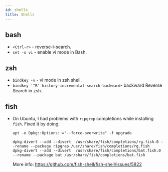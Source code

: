 ```yaml
---
id: shells
title: Shells
---
```


## bash
- `<Ctrl-r>` - reverse-i-search.
- `set -o vi` - enable vi mode in Bash.

## zsh
- `bindkey -v` - vi mode in zsh shell.
- `bindkey '^R' history-incremental-search-backward`- backward Reverse Search in zsh.

## fish
- On Ubuntu, I had problems with `ripgrep` completions while installing `fish`.
  Fixed it by doing:

    ```
    apt -o Dpkg::Options::="--force-overwrite" -f upgrade
    ```

    ```
    dpkg-divert --add --divert  /usr/share/fish/completions/rg.fish.0 --rename --package ripgrep /usr/share/fish/completions/rg.fish
    dpkg-divert --add --divert  /usr/share/fish/completions/bat.fish.0 --rename --package bat /usr/share/fish/completions/bat.fish
    ```

    More info: https://github.com/fish-shell/fish-shell/issues/5822
